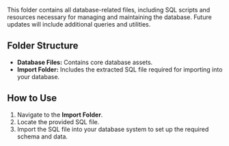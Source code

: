 This folder contains all database-related files, including SQL scripts and resources necessary for managing and maintaining the database. Future updates will include additional queries and utilities.

## Folder Structure

- **Database Files:** Contains core database assets.
- **Import Folder:** Includes the extracted SQL file required for importing into your database.

## How to Use

1. Navigate to the **Import Folder**.
2. Locate the provided SQL file.
3. Import the SQL file into your database system to set up the required schema and data.

